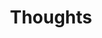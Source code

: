 ---
layout: categories
title:  "Thoughts"
description: "Article About Thoughts."
categories: thoughts
---